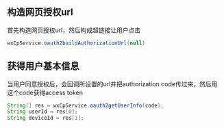 ## 构造网页授权url

首先构造网页授权url，然后构成超链接让用户点击

```java
wxCpService.oauth2buildAuthorizationUrl(null)
```

## 获得用户基本信息

当用户同意授权后，会回调所设置的url并把authorization code传过来，然后用这个code获得access token

```java
String[] res = wxCpService.oauth2getUserInfo(code);
String userId = res[0];
String deviceId = res[1];
```
